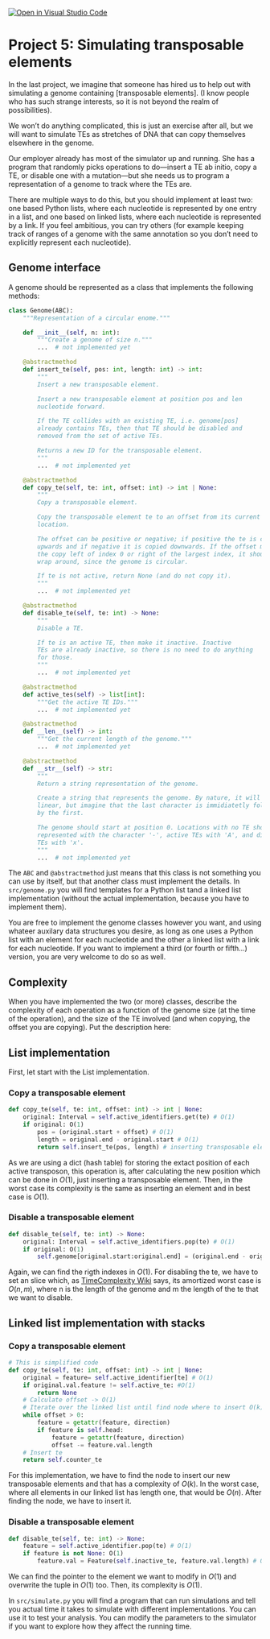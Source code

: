 [![Open in Visual Studio Code](https://classroom.github.com/assets/open-in-vscode-c66648af7eb3fe8bc4f294546bfd86ef473780cde1dea487d3c4ff354943c9ae.svg)](https://classroom.github.com/online_ide?assignment_repo_id=9399879&assignment_repo_type=AssignmentRepo)
# Project 5: Simulating transposable elements

In the last project, we imagine that someone has hired us to help out with simulating a genome containing [transposable elements]. (I know people who has such strange interests, so it is not beyond the realm of possibilities).

We won’t do anything complicated, this is just an exercise after all, but we will want to simulate TEs as stretches of DNA that can copy themselves elsewhere in the genome.

Our employer already has most of the simulator up and running. She has a program that randomly picks operations to do—insert a TE ab initio, copy a TE, or disable one with a mutation—but she needs us to program a representation of a genome to track where the TEs are.

There are multiple ways to do this, but you should implement at least two: one based Python lists, where each nucleotide is represented by one entry in a list, and one based on linked lists, where each nucleotide is represented by a link. If you feel ambitious, you can try others (for example keeping track of ranges of a genome with the same annotation so you don’t need to explicitly represent each nucleotide).

## Genome interface

A genome should be represented as a class that implements the following methods:

```python
class Genome(ABC):
    """Representation of a circular enome."""

    def __init__(self, n: int):
        """Create a genome of size n."""
        ...  # not implemented yet

    @abstractmethod
    def insert_te(self, pos: int, length: int) -> int:
        """
        Insert a new transposable element.

        Insert a new transposable element at position pos and len
        nucleotide forward.

        If the TE collides with an existing TE, i.e. genome[pos]
        already contains TEs, then that TE should be disabled and
        removed from the set of active TEs.

        Returns a new ID for the transposable element.
        """
        ...  # not implemented yet

    @abstractmethod
    def copy_te(self, te: int, offset: int) -> int | None:
        """
        Copy a transposable element.

        Copy the transposable element te to an offset from its current
        location.

        The offset can be positive or negative; if positive the te is copied
        upwards and if negative it is copied downwards. If the offset moves
        the copy left of index 0 or right of the largest index, it should
        wrap around, since the genome is circular.

        If te is not active, return None (and do not copy it).
        """
        ...  # not implemented yet

    @abstractmethod
    def disable_te(self, te: int) -> None:
        """
        Disable a TE.

        If te is an active TE, then make it inactive. Inactive
        TEs are already inactive, so there is no need to do anything
        for those.
        """
        ...  # not implemented yet

    @abstractmethod
    def active_tes(self) -> list[int]:
        """Get the active TE IDs."""
        ...  # not implemented yet

    @abstractmethod
    def __len__(self) -> int:
        """Get the current length of the genome."""
        ...  # not implemented yet

    @abstractmethod
    def __str__(self) -> str:
        """
        Return a string representation of the genome.

        Create a string that represents the genome. By nature, it will be
        linear, but imagine that the last character is immidiatetly followed
        by the first.

        The genome should start at position 0. Locations with no TE should be
        represented with the character '-', active TEs with 'A', and disabled
        TEs with 'x'.
        """
        ...  # not implemented yet

```

The `ABC` and `@abstractmethod` just means that this class is not something you can use by itself, but that another class must implement the details. In `src/genome.py` you will find templates for a Python list tand a linked list implementation (without the actual implementation, because you have to implement them).

You are free to implement the genome classes however you want, and using whateer auxilary data structures you desire, as long as one uses a Python list with an element for each nucleotide and the other a linked list with a link for each nucleotide. If you want to implement a third (or fourth or fifth...) version, you are very welcome to do so as well.

## Complexity

When you have implemented the two (or more) classes, describe the complexity of each operation as a function of the genome size (at the time of the operation), and the size of the TE involved (and when copying, the offset you are copying). Put the description here:

## List implementation

First, let start with the List implementation. 

### Copy a transposable element


```python
def copy_te(self, te: int, offset: int) -> int | None:
    original: Interval = self.active_identifiers.get(te) # O(1)
    if original: O(1)
        pos = (original.start + offset) # O(1)
        length = original.end - original.start # O(1)
        return self.insert_te(pos, length) # inserting transposable element
```

As we are using a dict (hash table) for storing the extact position of each active transposon, this operation is, after calculating the new position which can be done in $O(1)$, just inserting a transposable element. Then, in the worst case its complexity is the same as inserting an element and in best case is $O(1)$. 

### Disable a transposable element

```python
def disable_te(self, te: int) -> None:
    original: Interval = self.active_identifiers.pop(te) # O(1)
    if original: O(1)
        self.genome[original.start:original.end] = (original.end - original.start)*["x"] # O(n+m)
```

Again, we can find the rigth indexes in $O(1)$. For disabling the te, we have to set an slice which, as [TimeComplexity Wiki](https://wiki.python.org/moin/TimeComplexity) says, its amortized worst case is $O(n, m)$, where n is the length of the genome and m the length of the te that we want to disable. 

## Linked list implementation with stacks

### Copy a transposable element


```python
# This is simplified code
def copy_te(self, te: int, offset: int) -> int | None:
    original = feature= self.active_identifier[te] # O(1)
    if original.val.feature != self.active_te: #O(1)
        return None
    # Calculate offset -> O(1)
    # Iterate over the linked list until find node where to insert O(k) worst case
    while offset > 0:
        feature = getattr(feature, direction)
        if feature is self.head:
            feature = getattr(feature, direction)
            offset -= feature.val.length
    # Insert te
    return self.counter_te
```

For this implementation, we have to find the node to insert our new transposable elements and that has a complexity of $O(k)$. In the worst case, where all elements in our linked list has length one, that would be $O(n)$. After finding the node, we have to insert it. 

### Disable a transposable element

```python
def disable_te(self, te: int) -> None:
    feature = self.active_identifier.pop(te) # O(1)
    if feature is not None: O(1)
        feature.val = Feature(self.inactive_te, feature.val.length) # O(1)
```

We can find the pointer to the element we want to modify in $O(1)$ and overwrite the tuple in $O(1)$ too. Then, its complexity is $O(1)$.

In `src/simulate.py` you will find a program that can run simulations and tell you actual time it takes to simulate with different implementations. You can use it to test your analysis. You can modify the parameters to the simulator if you want to explore how they affect the running time.

